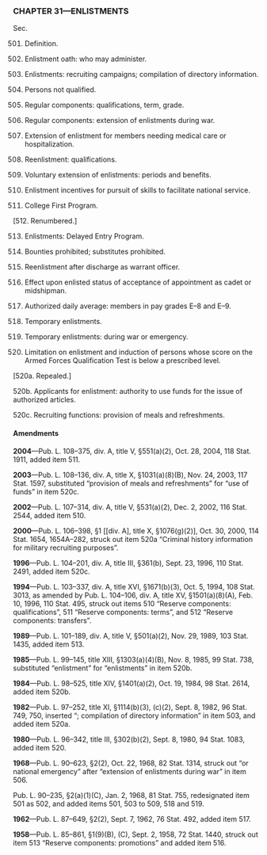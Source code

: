 ### **CHAPTER 31—ENLISTMENTS** ###

Sec.

501. Definition.

502. Enlistment oath: who may administer.

503. Enlistments: recruiting campaigns; compilation of directory information.

504. Persons not qualified.

505. Regular components: qualifications, term, grade.

506. Regular components: extension of enlistments during war.

507. Extension of enlistment for members needing medical care or hospitalization.

508. Reenlistment: qualifications.

509. Voluntary extension of enlistments: periods and benefits.

510. Enlistment incentives for pursuit of skills to facilitate national service.

511. College First Program.

[512. Renumbered.]

513. Enlistments: Delayed Entry Program.

514. Bounties prohibited; substitutes prohibited.

515. Reenlistment after discharge as warrant officer.

516. Effect upon enlisted status of acceptance of appointment as cadet or midshipman.

517. Authorized daily average: members in pay grades E–8 and E–9.

518. Temporary enlistments.

519. Temporary enlistments: during war or emergency.

520. Limitation on enlistment and induction of persons whose score on the Armed Forces Qualification Test is below a prescribed level.

[520a. Repealed.]

520b. Applicants for enlistment: authority to use funds for the issue of authorized articles.

520c. Recruiting functions: provision of meals and refreshments.

#### Amendments ####

**2004**—Pub. L. 108–375, div. A, title V, §551(a)(2), Oct. 28, 2004, 118 Stat. 1911, added item 511.

**2003**—Pub. L. 108–136, div. A, title X, §1031(a)(8)(B), Nov. 24, 2003, 117 Stat. 1597, substituted “provision of meals and refreshments” for “use of funds” in item 520c.

**2002**—Pub. L. 107–314, div. A, title V, §531(a)(2), Dec. 2, 2002, 116 Stat. 2544, added item 510.

**2000**—Pub. L. 106–398, §1 [[div. A], title X, §1076(g)(2)], Oct. 30, 2000, 114 Stat. 1654, 1654A–282, struck out item 520a “Criminal history information for military recruiting purposes”.

**1996**—Pub. L. 104–201, div. A, title III, §361(b), Sept. 23, 1996, 110 Stat. 2491, added item 520c.

**1994**—Pub. L. 103–337, div. A, title XVI, §1671(b)(3), Oct. 5, 1994, 108 Stat. 3013, as amended by Pub. L. 104–106, div. A, title XV, §1501(a)(8)(A), Feb. 10, 1996, 110 Stat. 495, struck out items 510 “Reserve components: qualifications”, 511 “Reserve components: terms”, and 512 “Reserve components: transfers”.

**1989**—Pub. L. 101–189, div. A, title V, §501(a)(2), Nov. 29, 1989, 103 Stat. 1435, added item 513.

**1985**—Pub. L. 99–145, title XIII, §1303(a)(4)(B), Nov. 8, 1985, 99 Stat. 738, substituted “enlistment” for “enlistments” in item 520b.

**1984**—Pub. L. 98–525, title XIV, §1401(a)(2), Oct. 19, 1984, 98 Stat. 2614, added item 520b.

**1982**—Pub. L. 97–252, title XI, §1114(b)(3), (c)(2), Sept. 8, 1982, 96 Stat. 749, 750, inserted “; compilation of directory information” in item 503, and added item 520a.

**1980**—Pub. L. 96–342, title III, §302(b)(2), Sept. 8, 1980, 94 Stat. 1083, added item 520.

**1968**—Pub. L. 90–623, §2(2), Oct. 22, 1968, 82 Stat. 1314, struck out “or national emergency” after “extension of enlistments during war” in item 506.

Pub. L. 90–235, §2(a)(1)(C), Jan. 2, 1968, 81 Stat. 755, redesignated item 501 as 502, and added items 501, 503 to 509, 518 and 519.

**1962**—Pub. L. 87–649, §2(2), Sept. 7, 1962, 76 Stat. 492, added item 517.

**1958**—Pub. L. 85–861, §1(9)(B), (C), Sept. 2, 1958, 72 Stat. 1440, struck out item 513 “Reserve components: promotions” and added item 516.